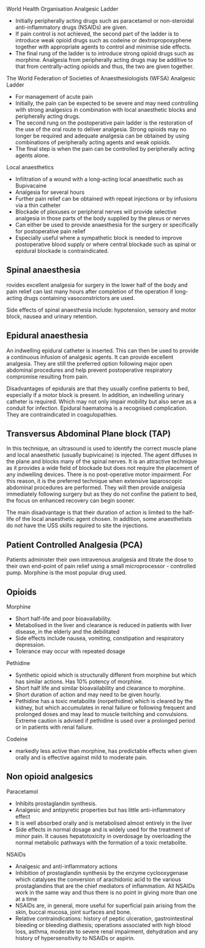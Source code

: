 World Health Organisation Analgesic Ladder  
* Initially peripherally acting drugs such as paracetamol or non\-steroidal anti\-inflammatory drugs (NSAIDs) are given.
* If pain control is not achieved, the second part of the ladder is to introduce weak opioid drugs such as codeine or dextropropoxyphene together with appropriate agents to control and minimise side effects.
* The final rung of the ladder is to introduce strong opioid drugs such as morphine. Analgesia from peripherally acting drugs may be additive to that from centrally\-acting opioids and thus, the two are given together.

  
The World Federation of Societies of Anaesthesiologists (WFSA) Analgesic Ladder  
* For management of acute pain
* Initially, the pain can be expected to be severe and may need controlling with strong analgesics in combination with local anaesthetic blocks and peripherally acting drugs.
* The second rung on the postoperative pain ladder is the restoration of the use of the oral route to deliver analgesia. Strong opioids may no longer be required and adequate analgesia can be obtained by using combinations of peripherally acting agents and weak opioids.
* The final step is when the pain can be controlled by peripherally acting agents alone.

  
Local anaesthetics  
* Infiltration of a wound with a long\-acting local anaesthetic such as Bupivacaine
* Analgesia for several hours
* Further pain relief can be obtained with repeat injections or by infusions via a thin catheter
* Blockade of plexuses or peripheral nerves will provide selective analgesia in those parts of the body supplied by the plexus or nerves
* Can either be used to provide anaesthesia for the surgery or specifically for postoperative pain relief
* Especially useful where a sympathetic block is needed to improve postoperative blood supply or where central blockade such as spinal or epidural blockade is contraindicated.

  
Spinal anaesthesia
------------------

  
rovides excellent analgesia for surgery in the lower half of the body and pain relief can last many hours after completion of the operation if long\-acting drugs containing vasoconstrictors are used.   
  
Side effects of spinal anaesthesia include: hypotension, sensory and motor block, nausea and urinary retention.   
  
Epidural anaesthesia
--------------------

  
An indwelling epidural catheter is inserted. This can then be used to provide a continuous infusion of analgesic agents. It can provide excellent analgesia. They are still the preferred option following major open abdominal procedures and help prevent postoperative respiratory compromise resulting from pain.  
  
Disadvantages of epidurals are that they usually confine patients to bed, especially if a motor block is present. In addition, an indwelling urinary catheter is required. Which may not only impair mobility but also serve as a conduit for infection. Epidural haematoma is a recognised complication. They are contraindicated in coagulopathies.  
  
Transversus Abdominal Plane block (TAP)
---------------------------------------

  
In this technique, an ultrasound is used to identify the correct muscle plane and local anaesthetic (usually bupivicaine) is injected. The agent diffuses in the plane and blocks many of the spinal nerves. It is an attractive technique as it provides a wide field of blockade but does not require the placement of any indwelling devices. There is no post\-operative motor impairment. For this reason, it is the preferred technique when extensive laparoscopic abdominal procedures are performed. They will then provide analgesia immediately following surgery but as they do not confine the patient to bed, the focus on enhanced recovery can begin sooner.   
  
The main disadvantage is that their duration of action is limited to the half\-life of the local anaesthetic agent chosen. In addition, some anaesthetists do not have the USS skills required to site the injections.  
  
Patient Controlled Analgesia (PCA)
----------------------------------

   
Patients administer their own intravenous analgesia and titrate the dose to their own end\-point of pain relief using a small microprocessor \- controlled pump. Morphine is the most popular drug used.  
  
  
Opioids
-------

   
Morphine  
* Short half\-life and poor bioavailability.
* Metabolised in the liver and clearance is reduced in patients with liver disease, in the elderly and the debilitated
* Side effects include nausea, vomiting, constipation and respiratory depression.
* Tolerance may occur with repeated dosage

  
Pethidine  
* Synthetic opioid which is structurally different from morphine but which has similar actions. Has 10% potency of morphine.
* Short half life and similar bioavailability and clearance to morphine.
* Short duration of action and may need to be given hourly.
* Pethidine has a toxic metabolite (norpethidine) which is cleared by the kidney, but which accumulates in renal failure or following frequent and prolonged doses and may lead to muscle twitching and convulsions. Extreme caution is advised if pethidine is used over a prolonged period or in patients with renal failure.

  
Codeine  
* markedly less active than morphine, has predictable effects when given orally and is effective against mild to moderate pain.

  
Non opioid analgesics
---------------------

  
Paracetamol  
* Inhibits prostaglandin synthesis.
* Analgesic and antipyretic properties but has little anti\-inflammatory effect
* It is well absorbed orally and is metabolised almost entirely in the liver
* Side effects in normal dosage and is widely used for the treatment of minor pain. It causes hepatotoxicity in overdosage by overloading the normal metabolic pathways with the formation of a toxic metabolite.

  
NSAIDs  
* Analgesic and anti\-inflammatory actions
* Inhibition of prostaglandin synthesis by the enzyme cyclooxygenase which catalyses the conversion of arachidonic acid to the various prostaglandins that are the chief mediators of inflammation. All NSAIDs work in the same way and thus there is no point in giving more than one at a time
* NSAIDs are, in general, more useful for superficial pain arising from the skin, buccal mucosa, joint surfaces and bone.
* Relative contraindications: history of peptic ulceration, gastrointestinal bleeding or bleeding diathesis; operations associated with high blood loss, asthma, moderate to severe renal impairment, dehydration and any history of hypersensitivity to NSAIDs or aspirin.

